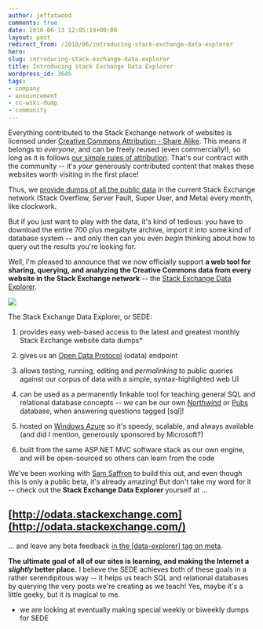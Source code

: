 ```yaml
---
author: jeffatwood
comments: true
date: 2010-06-13 12:05:19+00:00
layout: post
redirect_from: /2010/06/introducing-stack-exchange-data-explorer
hero: 
slug: introducing-stack-exchange-data-explorer
title: Introducing Stack Exchange Data Explorer
wordpress_id: 3645
tags:
- company
- announcement
- cc-wiki-dump
- community
---
```



Everything contributed to the Stack Exchange network of websites is licensed under [Creative Commons Attribution - Share Alike](http://creativecommons.org/licenses/by-sa/2.5/). This means it belongs to _everyone_, and can be freely reused (even commercially!), so long as it is follows [our simple rules of attribution](http://blog.stackoverflow.com/2009/06/attribution-required/). That's our contract with the community -- it's _your_ generously contributed content that makes these websites worth visiting in the first place! 



Thus, we [provide dumps of all the public data](http://blog.stackoverflow.com/category/cc-wiki-dump/) in the current Stack Exchange network (Stack Overflow, Server Fault, Super User, and Meta) every month, like clockwork.



But if you just want to play with the data, it's kind of tedious: you have to download the entire 700 plus megabyte archive, import it into some kind of database system -- and only then can you even _begin_ thinking about how to query out the results you're looking for.



Well, I'm pleased to announce that we now officially support **a web tool for sharing, querying, and analyzing the Creative Commons data from every website in the Stack Exchange network** -- the [Stack Exchange Data Explorer](http://odata.stackexchange.com/).



[![](https://i.stack.imgur.com/pdN7x.png)](http://odata.stackexchange.com/)



The Stack Exchange Data Explorer, or SEDE:







  1. provides easy web-based access to the latest and greatest monthly Stack Exchange website data dumps*

  2. gives us an [Open Data Protocol](http://www.odata.org/) (odata) endpoint

  3. allows testing, running, editing and _permalinking_ to public queries against our corpus of data with a simple, syntax-highlighted web UI

  4. can be used as a permanently linkable tool for teaching general SQL and relational database concepts -- we can be our own [Northwind](http://msdn.microsoft.com/en-us/library/aa276825(SQL.80).aspx) or [Pubs](http://msdn.microsoft.com/en-us/library/aa238305(SQL.80).aspx) database, when answering questions tagged [sql]!

  5. hosted on [Windows Azure](http://www.microsoft.com/windowsazure/windowsazure/) so it's speedy, scalable, and always available (and did I mention, generously sponsored by Microsoft?) 

  6. built from the same ASP.NET MVC software stack as our own engine, and will be open-sourced so others can learn from the code




We've been working with [Sam Saffron](http://stackoverflow.com/users/17174/sam-saffron) to build this out, and even though this is only a public beta, it's already amazing! But don't take my word for it -- check out the **Stack Exchange Data Explorer** yourself at ...





## [http://odata.stackexchange.com](http://odata.stackexchange.com/)





... and leave any beta feedback [in the [data-explorer] tag on meta](http://meta.stackoverflow.com/questions/tagged/data-explorer).



**The ultimate goal of all of our sites is learning, and making the Internet a _slightly_ better place.** I believe the SEDE achieves both of these goals in a rather serendipitous way -- it helps us teach SQL and relational databases by querying the very posts we're creating as we teach! Yes, maybe it's a little geeky, but it is magical to me.



* we are looking at eventually making special weekly or biweekly dumps for SEDE


